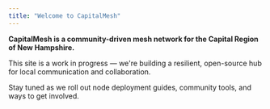 ```yaml
---
title: "Welcome to CapitalMesh"
---
```


**CapitalMesh is a community-driven mesh network for the Capital Region of New Hampshire.**

This site is a work in progress — we're building a resilient, open-source hub for local communication and collaboration.

Stay tuned as we roll out node deployment guides, community tools, and ways to get involved.
